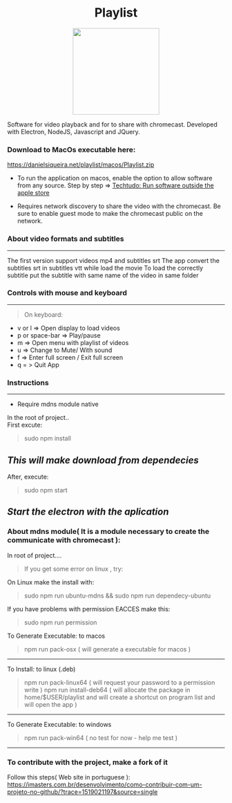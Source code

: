 

<h1 align="center"> Playlist</h1>
<p align="center">
  <img width="200"  src="http://danielsiqueira.net/playlist/playlist-logo-completa-peq.png">
</p>
Software for video playback and for to share with chromecast.
Developed with Electron, NodeJS, Javascript and JQuery.

### Download to MacOs executable here:


https://danielsiqueira.net/playlist/macos/Playlist.zip


* To run the application on macos, enable the option to allow software from any source. Step by step => <a href="http://www.techtudo.com.br/dicas-e-tutoriais/noticia/2013/10/como-instalar-aplicativos-de-fora-da-mac-app-store-no-os-x-mavericks.html">Techtudo: Run software outside the apple store</a>

* Requires network discovery to share the video with the chromecast. Be sure to enable guest mode to make the chromecast public on the network.

### About video formats and subtitles
----------
The first version support videos mp4 and subtitles srt
The app convert the subtitles srt in subtitles vtt while load the movie
To load the correctly subtitle  put the subtitle with same name of the video in same folder

### Controls with mouse and keyboard
----------
> On keyboard:
- v or l => Open display to load videos
- p or space-bar => Play/pause
- m => Open menu with playlist of videos
- u => Change to Mute/ With sound
- f =>  Enter full screen / Exit full screen
- q = > Quit App

### Instructions
----------
* Require mdns module native

In the root of project..  
First excute:
> sudo npm install

*This will make download from dependecies*
----------

After, execute:
>  sudo npm start

*Start the electron with the aplication*
----------
### About mdns module( It is a module necessary  to create the communicate with chromecast ):
In root of project....
> If you get some error on linux , try:

On Linux make the install with:
> sudo npm run ubuntu-mdns && sudo npm run dependecy-ubuntu

If you have problems with permission EACCES make this:
> sudo npm run permission


To Generate Executable: to macos
>  npm run pack-osx ( will generate a executable for macos )
----------

To Install: to linux (.deb)
> npm run pack-linux64 ( will request your password to a permission write )
> npm run install-deb64 ( will allocate the package in home/$USER/playlist and will create a shortcut on program list and will open the app )
----------

To Generate Executable: to windows
>  npm run pack-win64 ( no test for now - help me test )
----------

### To contribute with the project, make a fork of it
 Follow this steps( Web site in portuguese ):
 https://imasters.com.br/desenvolvimento/como-contribuir-com-um-projeto-no-github/?trace=1519021197&source=single
